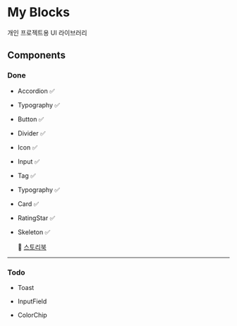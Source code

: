 # My Blocks

개인 프로젝트용 UI 라이브러리

## Components

### Done

- Accordion ✅
- Typography ✅
- Button ✅
- Divider ✅
- Icon ✅
- Input ✅
- Tag ✅
- Typography ✅
- Card ✅
- RatingStar ✅
- Skeleton ✅

  🎨 [스토리북](https://main--678d86d905c56bc74be0b58c.chromatic.com)

---

### Todo

- Toast
- InputField

- ColorChip
